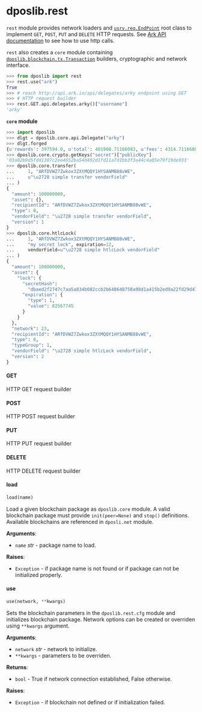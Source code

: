 <a name="dposlib.rest"></a>
# dposlib.rest

`rest` module provides network loaders and [`usrv.req.EndPoint`](
    https://github.com/Moustikitos/micro-server/blob/master/usrv/req.py#L33
) root class to implement `GET`, `POST`, `PUT` and `DELETE` HTTP requests. See
[Ark API documentation](
    https://api.ark.dev/public-rest-api/getting-started
) to see how to use http calls.

`rest` also creates a `core` module containing
[`dposlib.blockchain.tx.Transaction`](blockchain.md#transaction-objects)
builders, cryptographic and network interface.

```python
>>> from dposlib import rest
>>> rest.use("ark")
True
>>> # reach http://api.ark.io/api/delegates/arky endpoint using GET
>>> # HTTP request builder
>>> rest.GET.api.delegates.arky()["username"]
'arky'
```

**`core` module**
```python
>>> import dposlib
>>> dlgt = dposlib.core.api.Delegate("arky")
>>> dlgt.forged
{u'rewards': 397594.0, u'total': 401908.71166083, u'fees': 4314.71166083}
>>> dposlib.core.crypto.getKeys("secret")["publicKey"]
'03a02b9d5fdd1307c2ee4652ba54d492d1fd11a7d1bb3f3a44c4a05e79f19de933'
>>> dposlib.core.transfer(
...     1, "ARfDVWZ7Zwkox3ZXtMQQY1HYSANMB88vWE",
...     u"\u2728 simple transfer vendorField"
... )
{
  "amount": 100000000,
  "asset": {},
  "recipientId": "ARfDVWZ7Zwkox3ZXtMQQY1HYSANMB88vWE",
  "type": 0,
  "vendorField": "\u2728 simple transfer vendorField",
  "version": 1
}
>>> dposlib.core.htlcLock(
...     1, "ARfDVWZ7Zwkox3ZXtMQQY1HYSANMB88vWE",
...     "my secret lock", expiration=12,
...     vendorField=u"\u2728 simple htlcLock vendorField"
... )
{
  "amount": 100000000,
  "asset": {
    "lock": {
      "secretHash":
        "dbaed2f2747c7aa5a834b082ccb2b648648758a98d1a415b2ed9a22fd29d47cb",
      "expiration": {
        "type": 1,
        "value": 82567745
      }
    }
  },
  "network": 23,
  "recipientId": "ARfDVWZ7Zwkox3ZXtMQQY1HYSANMB88vWE",
  "type": 8,
  "typeGroup": 1,
  "vendorField": "\u2728 simple htlcLock vendorField",
  "version": 2
}
```

<a name="dposlib.rest.GET"></a>
#### GET

HTTP GET request builder

<a name="dposlib.rest.POST"></a>
#### POST

HTTP POST request builder

<a name="dposlib.rest.PUT"></a>
#### PUT

HTTP PUT request builder

<a name="dposlib.rest.DELETE"></a>
#### DELETE

HTTP DELETE request builder

<a name="dposlib.rest.load"></a>
#### load

```python
load(name)
```

Load a given blockchain package as `dposlib.core` module. A valid
blockchain package must provide `init(peer=None)` and `stop()` definitions.
Available blockchains are referenced in `dposli.net` module.

**Arguments**:

- `name` _str_ - package name to load.
  

**Raises**:

- `Exception` - if package name is not found or if package can not be
  initialized properly.

<a name="dposlib.rest.use"></a>
#### use

```python
use(network, **kwargs)
```

Sets the blockchain parameters in the `dposlib.rest.cfg` module and
initializes blockchain package. Network options can be created or overriden
using `**kwargs` argument.

**Arguments**:

- `network` _str_ - network to initialize.
- `**kwargs` - parameters to be overriden.
  

**Returns**:

- `bool` - True if network connection established, False otherwise.
  

**Raises**:

- `Exception` - if blockchain not defined or if initialization failed.

